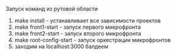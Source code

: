 Запуск команд из рутовой области

1. make install - устанавливает все зависимости проектов
2. make front1-start - запуск первого микрофронта
3. make front2-start - запуск второго микрофронта
4. make root-config-start - запуск оркестрации микрофронтов
5. заходим на localhost:3000 балдеем